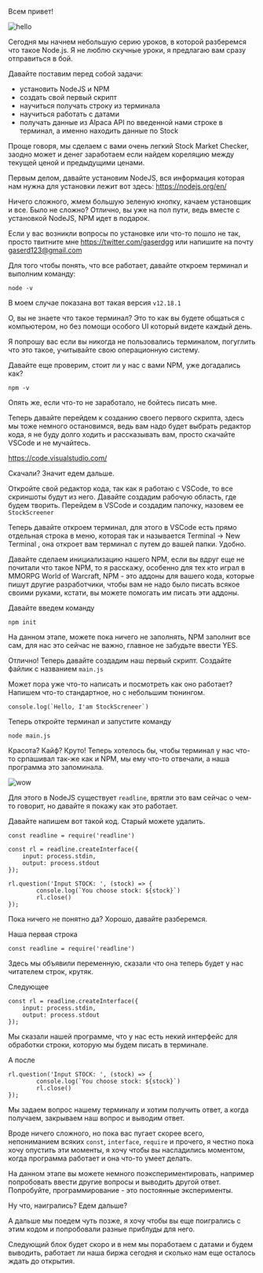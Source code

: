 Всем привет! 

![hello](https://media.giphy.com/media/xT9IgG50Fb7Mi0prBC/giphy.gif)

Сегодня мы начнем небольшую серию уроков, в которой разберемся что такое Node.js.
Я не люблю скучные уроки, я предлагаю вам сразу отправиться в бой.

Давайте поставим перед собой задачи:
- установить NodeJS и NPM 
- создать свой первый скрипт
- научиться получать строку из терминала
- научиться работать с датами
- получать данные из Alpaca API по введенной нами строке в терминал, а именно находить данные по Stock

Проще говоря, мы сделаем с вами очень легкий Stock Market Checker, заодно может и денег заработаем если найдем кореляцию между текущей ценой и предыдущими ценами.


Первым делом, давайте установим NodeJS, вся информация которая нам нужна для установки лежит вот здесь:
https://nodejs.org/en/

Ничего сложного, жмем большую зеленую кнопку, качаем установщик и все. 
Было не сложно? Отлично, вы уже на пол пути, ведь вместе с установкой NodeJS, NPM идет в подарок.

Если у вас возникли вопросы по установке или что-то пошло не так, просто твитните мне https://twitter.com/gaserdgg или напишите на почту gaserd123@gmail.com

Для того чтобы понять, что все работает, давайте откроем терминал и выполним команду:

```
node -v
```

В моем случае показана вот такая версия `v12.18.1`

О, вы не знаете что такое терминал? Это то как вы будете общаться с компьютером, но без помощи особого UI который видете каждый день. 

Я попрошу вас если вы никогда не пользовались терминалом, погуглить что это такое, учитывайте свою операционную систему.

Давайте еще проверим, стоит ли у нас с вами NPM, уже догадались как? 
```
npm -v
```

Опять же, если что-то не заработало, не бойтесь писать мне.

Теперь давайте перейдем к созданию своего первого скрипта, здесь мы тоже немного остановимся, ведь вам надо будет выбрать редактор кода, я не буду долго ходить и рассказывать вам, просто скачайте VSCode и не мучайтесь.

https://code.visualstudio.com/

Скачали? Значит едем дальше.

Откройте свой редактор кода, так как я работаю с VSCode, то все скриншоты будут из него.
Давайте создадим рабочую область, где будем творить. Перейдем в VSCode и создадим папочку, назовем ее `StockScreener`

Теперь давайте откроем терминал, для этого в VSCode есть прямо отдельная строка в меню, которая так и называется Terminal -> New Terminal , она откроет вам терминал с путем до вашей папки. Удобно.

Давайте сделаем инициализацию нашего NPM, если вы вдруг еще не почитали что такое NPM, то я расскажу, особенно для тех кто играл в MMORPG World of Warcraft, NPM - это аддоны для вашего кода, которые пишут другие разработчики, чтобы вам не надо было писать всякое своими руками, кстати, вы можете помогать им писать эти аддоны.

Давайте введем команду 
```
npm init
```

На данном этапе, можете пока ничего не заполнять, NPM заполнит все сам, для нас это сейчас не важно, главное не забудьте ввести YES.

Отлично! Теперь давайте создадим наш первый скрипт. Создайте файлик с названием `main.js`

Может пора уже что-то написать и посмотреть как оно работает?
Напишем что-то стандартное, но с небольшим тюнингом.

```
console.log(`Hello, I'am StockScreneer`)
```

Теперь откройте терминал и запустите команду
```
node main.js
```

Красота? Кайф? Круто!
Теперь хотелось бы, чтобы терминал у нас что-то српашивал так-же как и NPM, мы ему что-то отвечали, а наша программа это запоминала.

![wow](https://media.giphy.com/media/blqEBWV6iFjGM/giphy.gif)

Для этого в NodeJS существует `readline`, врятли это вам сейчас о чем-то говорит, но давайте я покажу как это работает.

Давайте напишем вот такой код. Старый можете удалить.

```
const readline = require('readline')

const rl = readline.createInterface({
    input: process.stdin,
    output: process.stdout
});

rl.question('Input STOCK: ', (stock) => {
        console.log(`You choose stock: ${stock}`)
        rl.close()
});
```

Пока ничего не понятно да? Хорошо, давайте разберемся.

Наша первая строка 
```
const readline = require('readline')
```

Здесь мы объявили переменную, сказали что она теперь будет у нас читателем строк, крутяк.

Следующее
```
const rl = readline.createInterface({
    input: process.stdin,
    output: process.stdout
});
```
Мы сказали нашей программе, что у нас есть некий интерфейс для обработки строки, которую мы будем писать в терминале. 

А после
```
rl.question('Input STOCK: ', (stock) => {
        console.log(`You choose stock: ${stock}`)
        rl.close()
});
```
Мы задаем вопрос нашему терминалу и хотим получить ответ, а когда получаем, закрываем наш вопрос и выводим ответ.

Вроде ничего сложного, но пока вас пугает скорее всего, непониманием всяких `const`, `interface`, `require` и прочего, я честно пока хочу опустить эти моменты, я хочу чтобы вы насладились моментом, когда программа работает и она что-то умеет делать.

На данном этапе вы можете немного поэкспериментировать, например попробовать ввести другие вопросы и выводить другой ответ. Попробуйте, программирование - это постоянные эксперименты.

Ну что, наигрались? Едем дальше? 

А дальше мы поедем чуть позже, я хочу чтобы вы еще поигрались с этим кодом и попробовали разные приблуды для него. 

Следующий блок будет скоро и в нем мы поработаем с датами и будем выводить, работает ли наша биржа сегодня и сколько нам еще осталось ждать до открытия.